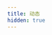 ```yaml
---
title: 动态
hidden: true
---
```

<script setup lang="ts">
import Trends from './.vitepress/comps/Trends/Main.vue'
</script>

<Trends/>


